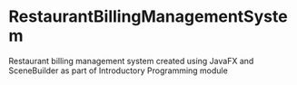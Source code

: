 # RestaurantBillingManagementSystem
Restaurant billing management system created using JavaFX and SceneBuilder as part of Introductory Programming module
